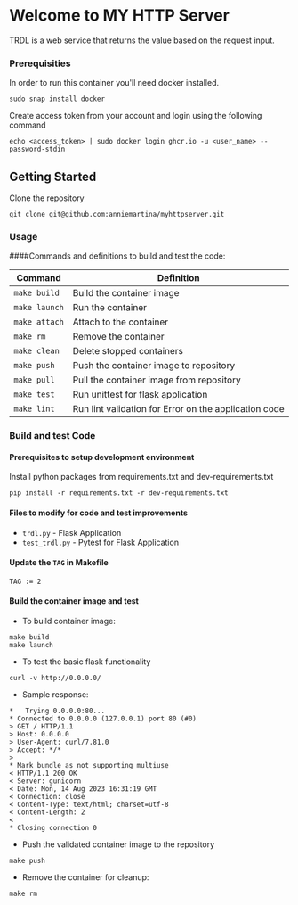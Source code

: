# Welcome to MY HTTP Server
TRDL is a web service that returns the value based on the request input. 

### Prerequisities

In order to run this container you'll need docker installed.

```
sudo snap install docker
```

Create access token from your account and login using the following command
```
echo <access_token> | sudo docker login ghcr.io -u <user_name> --password-stdin
```

## Getting Started
Clone the repository
```
git clone git@github.com:anniemartina/myhttpserver.git
```

### Usage

####Commands and definitions to build and test the code:

| Command 	| Definition |
|---------------|-------------|
| `make build` 	| Build the container image |
| `make launch`	| Run the container |
| `make attach`	| Attach to the container |
| `make rm`     | Remove the container |
| `make clean` 	| Delete stopped containers |
| `make push` 	| Push the container image to repository |
| `make pull` 	| Pull the container image from repository |
| `make test` 	| Run unittest for flask application |
| `make lint`	| Run lint validation for Error on the application code |

### Build and test Code

#### Prerequisites to setup development environment

Install python packages from requirements.txt and dev-requirements.txt
```
pip install -r requirements.txt -r dev-requirements.txt
```
#### Files to modify for code and test improvements

* `trdl.py` - Flask Application
* `test_trdl.py` - Pytest for Flask Application

#### Update the `TAG` in Makefile
```
TAG := 2
```
#### Build the container image and test
* To build container image:
```
make build
make launch
```
* To test the basic flask functionality
```
curl -v http://0.0.0.0/
```
* Sample response:
```
*   Trying 0.0.0.0:80...
* Connected to 0.0.0.0 (127.0.0.1) port 80 (#0)
> GET / HTTP/1.1
> Host: 0.0.0.0
> User-Agent: curl/7.81.0
> Accept: */*
>
* Mark bundle as not supporting multiuse
< HTTP/1.1 200 OK
< Server: gunicorn
< Date: Mon, 14 Aug 2023 16:31:19 GMT
< Connection: close
< Content-Type: text/html; charset=utf-8
< Content-Length: 2
<
* Closing connection 0
```
* Push the validated container image to the repository
```
make push
```
* Remove the container for cleanup:
```
make rm
```
